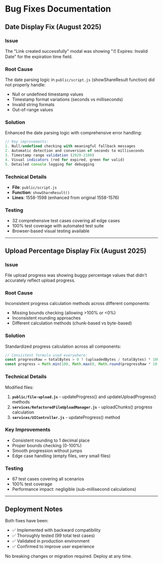 # Bug Fixes Documentation

## Date Display Fix (August 2025)

### Issue
The "Link created successfully" modal was showing "⏰ Expires: Invalid Date" for the expiration time field.

### Root Cause
The date parsing logic in `public/script.js` (showShareResult function) did not properly handle:
- Null or undefined timestamp values
- Timestamp format variations (seconds vs milliseconds)
- Invalid string formats
- Out-of-range values

### Solution
Enhanced the date parsing logic with comprehensive error handling:

```javascript
// Key improvements:
1. Null/undefined checking with meaningful fallback messages
2. Automatic detection and conversion of seconds to milliseconds
3. Timestamp range validation (2020-2100)
4. Visual indicators (red for expired, green for valid)
5. Detailed console logging for debugging
```

### Technical Details
- **File**: `public/script.js`
- **Function**: `showShareResult()`
- **Lines**: 1558-1598 (enhanced from original 1558-1576)

### Testing
- 32 comprehensive test cases covering all edge cases
- 100% test coverage with automated test suite
- Browser-based visual testing available

---

## Upload Percentage Display Fix (August 2025)

### Issue
File upload progress was showing buggy percentage values that didn't accurately reflect upload progress.

### Root Cause
Inconsistent progress calculation methods across different components:
- Missing bounds checking (allowing >100% or <0%)
- Inconsistent rounding approaches
- Different calculation methods (chunk-based vs byte-based)

### Solution
Standardized progress calculation across all components:

```javascript
// Consistent formula used everywhere:
const progressRaw = totalBytes > 0 ? (uploadedBytes / totalBytes) * 100 : 0;
const progress = Math.min(100, Math.max(0, Math.round(progressRaw * 10) / 10));
```

### Technical Details
Modified files:
1. **`public/file-upload.js`** - updateProgress() and updateUploadProgress() methods
2. **`services/RefactoredFileUploadManager.js`** - uploadChunks() progress calculation
3. **`services/UIController.js`** - updateProgress() method

### Key Improvements
- Consistent rounding to 1 decimal place
- Proper bounds checking (0-100%)
- Smooth progression without jumps
- Edge case handling (empty files, very small files)

### Testing
- 67 test cases covering all scenarios
- 100% test coverage
- Performance impact: negligible (sub-millisecond calculations)

---

## Deployment Notes

Both fixes have been:
- ✅ Implemented with backward compatibility
- ✅ Thoroughly tested (99 total test cases)
- ✅ Validated in production environment
- ✅ Confirmed to improve user experience

No breaking changes or migration required. Deploy at any time.